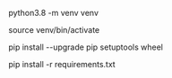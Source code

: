 python3.8 -m venv venv

source venv/bin/activate  

pip install --upgrade pip setuptools wheel

pip install -r requirements.txt


